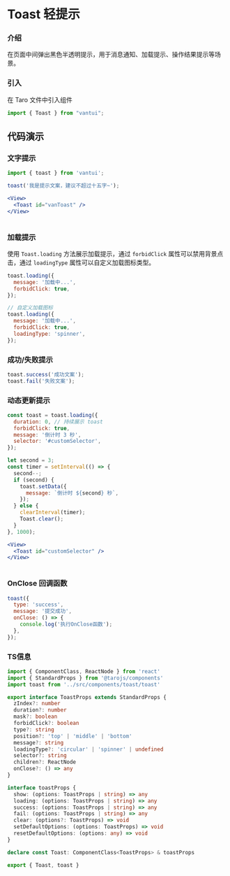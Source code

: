 # Toast 轻提示

### 介绍

在页面中间弹出黑色半透明提示，用于消息通知、加载提示、操作结果提示等场景。

### 引入

在 Taro 文件中引入组件

```js
import { Toast } from "vantui"; 
```

## 代码演示

### 文字提示

```javascript
import { toast } from 'vantui';

toast('我是提示文案，建议不超过十五字~');
```

```jsx
<View>
  <Toast id="vanToast" />
</View>
 
```

### 加载提示

使用 `Toast.loading` 方法展示加载提示，通过 `forbidClick` 属性可以禁用背景点击，通过 `loadingType` 属性可以自定义加载图标类型。

```javascript
toast.loading({
  message: '加载中...',
  forbidClick: true,
});

// 自定义加载图标
toast.loading({
  message: '加载中...',
  forbidClick: true,
  loadingType: 'spinner',
});
```

### 成功/失败提示

```javascript
toast.success('成功文案');
toast.fail('失败文案');
```

### 动态更新提示

```javascript
const toast = toast.loading({
  duration: 0, // 持续展示 toast
  forbidClick: true,
  message: '倒计时 3 秒',
  selector: '#customSelector',
});

let second = 3;
const timer = setInterval(() => {
  second--;
  if (second) {
    toast.setData({
      message: `倒计时 ${second} 秒`,
    });
  } else {
    clearInterval(timer);
    Toast.clear();
  }
}, 1000);
```

```jsx
<View>
  <Toast id="customSelector" />
</View>
 
```

### OnClose 回调函数

```javascript
toast({
  type: 'success',
  message: '提交成功',
  onClose: () => {
    console.log('执行OnClose函数');
  },
});
```
### TS信息
```ts 
import { ComponentClass, ReactNode } from 'react'
import { StandardProps } from '@tarojs/components'
import toast from '../src/components/toast/toast'

export interface ToastProps extends StandardProps {
  zIndex?: number
  duration?: number
  mask?: boolean
  forbidClick?: boolean
  type?: string
  position?: 'top' | 'middle' | 'bottom'
  message?: string
  loadingType?: 'circular' | 'spinner' | undefined
  selector?: string
  children?: ReactNode
  onClose?: () => any
}

interface toastProps {
  show: (options: ToastProps | string) => any
  loading: (options: ToastProps | string) => any
  success: (options: ToastProps | string) => any
  fail: (options: ToastProps | string) => any
  clear: (options?: ToastProps) => void
  setDefaultOptions: (options: ToastProps) => void
  resetDefaultOptions: (options: any) => void
}

declare const Toast: ComponentClass<ToastProps> & toastProps

export { Toast, toast }
```